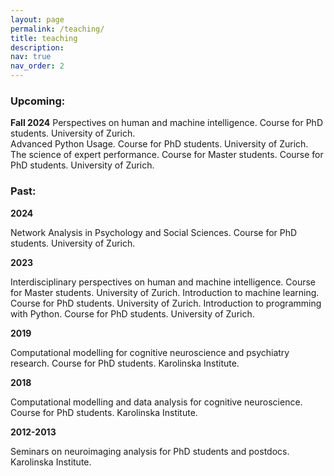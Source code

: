 ```yaml
---
layout: page
permalink: /teaching/
title: teaching
description: 
nav: true
nav_order: 2
---
```


### Upcoming:

**Fall 2024**
Perspectives on human and machine intelligence. Course for PhD students. University of Zurich.  
Advanced Python Usage. Course for PhD students. University of Zurich. 
The science of expert performance. Course for Master students. Course for PhD students. University of Zurich. 

### Past:

**2024** 

Network Analysis in Psychology and Social Sciences. Course for PhD students. University of Zurich. 

**2023** 

Interdisciplinary perspectives on human and machine intelligence. Course for Master students. University of Zurich.
Introduction to machine learning. Course for PhD students. University of Zurich. 
Introduction to programming with Python. Course for PhD students. University of Zurich. 

**2019**

Computational modelling for cognitive neuroscience and psychiatry research. Course for PhD students. Karolinska Institute. 

**2018** 

Computational modelling and data analysis for cognitive neuroscience. Course for PhD students. Karolinska Institute. 

**2012-2013**

Seminars on neuroimaging analysis for PhD students and postdocs. Karolinska Institute. 
